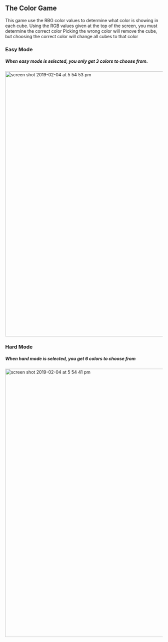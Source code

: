 ## The Color Game
This game use the RBG color values to determine what color is showing in each cube.
Using the RGB values given at the top of the screen, you must determine the correct color
Picking the wrong color will remove the cube, but choosing the correct color will change all cubes to that color
### Easy Mode
##### When easy mode is selected, you only get 3 colors to choose from.
<img width="845" alt="screen shot 2019-02-04 at 5 54 53 pm" src="https://user-images.githubusercontent.com/29298626/52242981-42afa400-28a6-11e9-8401-f315051664d9.png">

### Hard Mode
##### When hard mode is selected, you get 6 colors to choose from
<img width="855" alt="screen shot 2019-02-04 at 5 54 41 pm" src="https://user-images.githubusercontent.com/29298626/52242955-27dd2f80-28a6-11e9-8aad-be1f2833172d.png">
